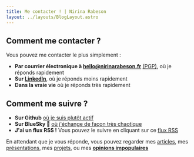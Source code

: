 ```yaml
---
title: Me contacter ! | Nirina Rabeson
layout: ../layouts/BlogLayout.astro
---
```

## Comment me contacter ?

Vous pouvez me contacter le plus simplement :

- **Par courrier électronique à [hello@nirinarabeson.fr](mailto:hello@nirinarabeson.fr)** [\(PGP\)](/pgp), où je réponds rapidement
- **Sur [LinkedIn](https://www.linkedin.com/in/nirinarabeson/)**, où je réponds moins rapidement
- **Dans la vraie vie** où je réponds très rapidement

## Comment me suivre ?

- **Sur Github** [où je suis plutôt actif](https://github.com/Seboran)
- **Sur BlueSky 🌌** [où j'échange de façon très chaotique](https://bsky.app/profile/nirinarabeson.fr)
- **J'ai un flux RSS !** Vous pouvez le suivre en cliquant sur ce [flux RSS](/rss.xml)

En attendant que je vous réponde, vous pouvez regarder mes [articles](/), mes [présentations](/presentations), mes [projets](/projets), ou mes **[opinions impopulaires](/opinions-impopulaires)**

